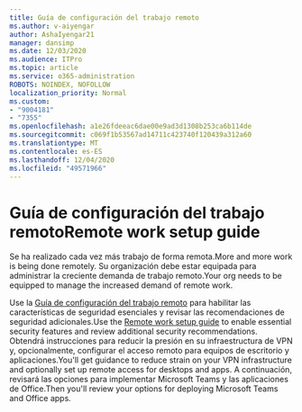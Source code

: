 ```yaml
---
title: Guía de configuración del trabajo remoto
ms.author: v-aiyengar
author: AshaIyengar21
manager: dansimp
ms.date: 12/03/2020
ms.audience: ITPro
ms.topic: article
ms.service: o365-administration
ROBOTS: NOINDEX, NOFOLLOW
localization_priority: Normal
ms.custom:
- "9004181"
- "7355"
ms.openlocfilehash: a1e26fdeeac6dae00e9ad3d1308b253ca6b114de
ms.sourcegitcommit: c069f1b53567ad14711c423740f120439a312a60
ms.translationtype: MT
ms.contentlocale: es-ES
ms.lasthandoff: 12/04/2020
ms.locfileid: "49571966"
---
```

# <a name="remote-work-setup-guide"></a><span data-ttu-id="59da7-102">Guía de configuración del trabajo remoto</span><span class="sxs-lookup"><span data-stu-id="59da7-102">Remote work setup guide</span></span>

<span data-ttu-id="59da7-103">Se ha realizado cada vez más trabajo de forma remota.</span><span class="sxs-lookup"><span data-stu-id="59da7-103">More and more work is being done remotely.</span></span> <span data-ttu-id="59da7-104">Su organización debe estar equipada para administrar la creciente demanda de trabajo remoto.</span><span class="sxs-lookup"><span data-stu-id="59da7-104">Your org needs to be equipped to manage the increased demand of remote work.</span></span>

<span data-ttu-id="59da7-105">Use la [Guía de configuración del trabajo remoto](https://go.microsoft.com/fwlink/?linkid=2142062) para habilitar las características de seguridad esenciales y revisar las recomendaciones de seguridad adicionales.</span><span class="sxs-lookup"><span data-stu-id="59da7-105">Use the [Remote work setup guide](https://go.microsoft.com/fwlink/?linkid=2142062) to enable essential security features and review additional security recommendations.</span></span> <span data-ttu-id="59da7-106">Obtendrá instrucciones para reducir la presión en su infraestructura de VPN y, opcionalmente, configurar el acceso remoto para equipos de escritorio y aplicaciones.</span><span class="sxs-lookup"><span data-stu-id="59da7-106">You'll get guidance to reduce strain on your VPN infrastructure and optionally set up remote access for desktops and apps.</span></span> <span data-ttu-id="59da7-107">A continuación, revisará las opciones para implementar Microsoft Teams y las aplicaciones de Office.</span><span class="sxs-lookup"><span data-stu-id="59da7-107">Then you'll review your options for deploying ‎Microsoft Teams‎ and ‎Office‎ apps.</span></span>
